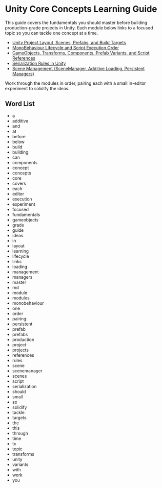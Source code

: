 # Unity Core Concepts Learning Guide

This guide covers the fundamentals you should master before building production-grade projects in Unity.
Each module below links to a focused topic so you can tackle one concept at a time.

- [Unity Project Layout, Scenes, Prefabs, and Build Targets](project-layout-scenes-prefabs-build-targets.md)
- [MonoBehaviour Lifecycle and Script Execution Order](monobehaviour-lifecycle-execution-order.md)
- [GameObjects, Transforms, Components, Prefab Variants, and Script References](gameobjects-transforms-components.md)
- [Serialization Rules in Unity](unity-serialization-rules.md)
- [Scene Management (SceneManager, Additive Loading, Persistent Managers)](scene-management.md)

Work through the modules in order, pairing each with a small in-editor experiment to solidify the ideas.

## Word List
- a
- additive
- and
- at
- before
- below
- build
- building
- can
- components
- concept
- concepts
- core
- covers
- each
- editor
- execution
- experiment
- focused
- fundamentals
- gameobjects
- grade
- guide
- ideas
- in
- layout
- learning
- lifecycle
- links
- loading
- management
- managers
- master
- md
- module
- modules
- monobehaviour
- one
- order
- pairing
- persistent
- prefab
- prefabs
- production
- project
- projects
- references
- rules
- scene
- scenemanager
- scenes
- script
- serialization
- should
- small
- so
- solidify
- tackle
- targets
- the
- this
- through
- time
- to
- topic
- transforms
- unity
- variants
- with
- work
- you
